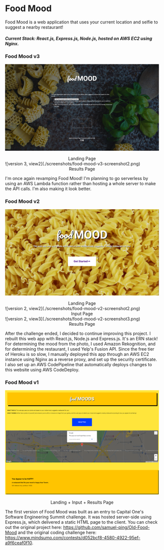 # Food Mood

Food Mood is a web application that uses your current location and selfie to suggest a nearby restaurant!

##### Current Stack: React.js, Express.js, Node.js, hosted on AWS EC2 using Nginx.

### Food Mood v3

![version 3, view1](./screenshots/food-mood-v3-screenshot1.png)

<div align="center">Landing Page</div>
![version 3, view2](./screenshots/food-mood-v3-screenshot2.png)
<div align="center">Results Page</div>

I'm once again revamping Food Mood! I'm planning to go serverless by using an AWS Lambda function rather than hosting a whole server to make the API calls. I'm also making it look better.

### Food Mood v2

![version 2, view1](./screenshots/food-mood-v2-screenshot1.png)

<div align="center">Landing Page</div>
![version 2, view2](./screenshots/food-mood-v2-screenshot2.png)
<div align="center">Input Page</div>
![version 2, view3](./screenshots/food-mood-v2-screenshot3.png)
<div align="center">Results Page</div>

After the challenge ended, I decided to continue improving this project. I rebuilt this web app with React.js, Node.js and Express.js. It's an ERN stack! For determining the mood from the photo, I used Amazon Rekognition, and for determining the restaurant, I used Yelp's Fusion API. Since the free tier of Heroku is so slow, I manually deployed this app through an AWS EC2 instance using Nginx as a reverse proxy, and set up the security certificate. I also set up an AWS CodePipeline that automatically deploys changes to this website using AWS CodeDeploy.

### Food Mood v1

![version 1, view1](./screenshots/food-mood-v1-screenshot1.png)

<div align="center">Landing + Input + Results Page</div>

The first version of Food Mood was built as an entry to Capital One's Software Engineering Summit challenge. It was hosted server-side using Express.js, which delivered a static HTML page to the client. You can check out the original project here: https://github.com/samuel-ping/Old-Food-Mood and the original coding challenge here: https://www.mindsumo.com/contests/d052bcf8-4580-4922-95ef-a9f6ceaf0f10.
